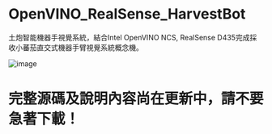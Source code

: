 # OpenVINO_RealSense_HarvestBot
土炮智能機器手視覺系統，結合Intel OpenVINO NCS, RealSense D435完成採收小蕃茄直交式機器手臂視覺系統概念機。

![image](https://github.com/OmniXRI/OpenVINO_RealSense_HarvestBot/blob/master/images/3d_vision_Fig_01.jpg)

# 完整源碼及說明內容尚在更新中，請不要急著下載！
